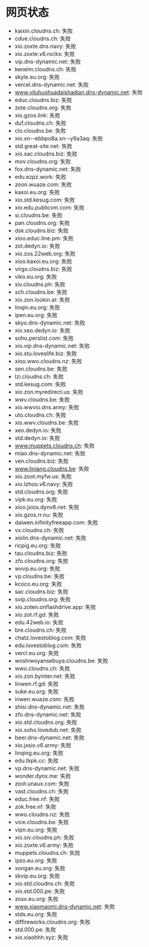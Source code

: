 # 网页状态
- kaixin.cloudns.ch: 失败
- cdue.cloudns.ch: 失败
- xio.zoxte.dns.navy: 失败
- xio.zoxte.v6.rocks: 失败
- vip.dns-dynamic.net: 失败
- kenelm.cloudns.ch: 失败
- skyle.eu.org: 失败
- vercel.dns-dynamic.net: 失败
- www.yiluhuohuadaishadian.dns-dynamic.net: 失败
- educ.cloudns.biz: 失败
- zote.cloudns.org: 失败
- xio.gzos.link: 失败
- duf.cloudns.ch: 失败
- clo.cloudns.be: 失败
- xio.xn--ebbpo8a.xn--y9a3aq: 失败
- std.great-site.net: 失败
- xio.sac.cloudns.biz: 失败
- mov.cloudns.org: 失败
- fox.dns-dynamic.net: 失败
- edu.ezpz.work: 失败
- zoon.wuaze.com: 失败
- kaxoi.eu.org: 失败
- xio.std.kesug.com: 失败
- xio.edu.publicvm.com: 失败
- si.cloudns.be: 失败
- pan.cloudns.org: 失败
- dsk.cloudns.biz: 失败
- xioo.educ.line.pm: 失败
- zot.dedyn.io: 失败
- xio.zos.22web.org: 失败
- xioo.kaxoi.eu.org: 失败
- virgo.cloudns.biz: 失败
- viko.eu.org: 失败
- siv.cloudns.ph: 失败
- sch.cloudns.be: 失败
- xio.zon.lookin.at: 失败
- linqin.eu.org: 失败
- ipen.eu.org: 失败
- skyo.dns-dynamic.net: 失败
- xio.xeo.dedyn.io: 失败
- soho.perslist.com: 失败
- xio.vip.dns-dynamic.net: 失败
- xio.stu.loveslife.biz: 失败
- xioo.wwo.cloudns.nz: 失败
- sen.cloudns.be: 失败
- lzi.cloudns.ch: 失败
- std.kesug.com: 失败
- xio.zon.myredirect.us: 失败
- wwv.cloudns.be: 失败
- xio.wwvio.dns.army: 失败
- uto.cloudns.ch: 失败
- xio.wwv.cloudns.be: 失败
- xeo.dedyn.io: 失败
- std.dedyn.io: 失败
- www.muppets.cloudns.ch: 失败
- miao.dns-dynamic.net: 失败
- ven.cloudns.biz: 失败
- www.liniang.cloudns.be: 失败
- xio.zoot.myfw.us: 失败
- xio.lzhoo.v6.navy: 失败
- std.cloudns.org: 失败
- vipk.eu.org: 失败
- xioo.jxios.dynv6.net: 失败
- xio.gzos.rr.nu: 失败
- daiwen.infinityfreeapp.com: 失败
- vx.cloudns.ch: 失败
- xiolin.dns-dynamic.net: 失败
- ricpig.eu.org: 失败
- tau.cloudns.biz: 失败
- zfo.cloudns.org: 失败
- wvvp.eu.org: 失败
- vp.cloudns.be: 失败
- kcoco.eu.org: 失败
- sac.cloudns.biz: 失败
- svip.cloudns.org: 失败
- xio.zoten.onflashdrive.app: 失败
- xio.zot.rf.gd: 失败
- edu.42web.io: 失败
- bre.cloudns.ch: 失败
- chatz.lovestoblog.com: 失败
- edu.lovestoblog.com: 失败
- vercl.eu.org: 失败
- woshiwoyansebuya.cloudns.be: 失败
- wwo.cloudns.ch: 失败
- xio.zon.byinter.net: 失败
- linwen.rf.gd: 失败
- suke.eu.org: 失败
- inwen.wuaze.com: 失败
- shisi.dns-dynamic.net: 失败
- zfo.dns-dynamic.net: 失败
- xio.std.cloudns.org: 失败
- xio.soho.lovedub.net: 失败
- beer.dns-dynamic.net: 失败
- xio.jxsio.v6.army: 失败
- linqing.eu.org: 失败
- edu.tkpk.cc: 失败
- vp.dns-dynamic.net: 失败
- wonder.dynx.me: 失败
- zoot.unaux.com: 失败
- vast.cloudns.ch: 失败
- educ.free.nf: 失败
- zok.free.nf: 失败
- wwo.cloudns.nz: 失败
- vice.cloudns.be: 失败
- vipn.eu.org: 失败
- xio.siv.cloudns.ph: 失败
- xio.zoxte.v6.army: 失败
- muppets.cloudns.ch: 失败
- ipzo.eu.org: 失败
- xongan.eu.org: 失败
- skvip.eu.org: 失败
- xio.std.cloudns.ch: 失败
- xio.std.000.pe: 失败
- zosx.eu.org: 失败
- www.xiaomaomi.dns-dynamic.net: 失败
- stds.eu.org: 失败
- diffireworks.cloudns.org: 失败
- std.000.pe: 失败
- xio.xiaohhh.xyz: 失败
